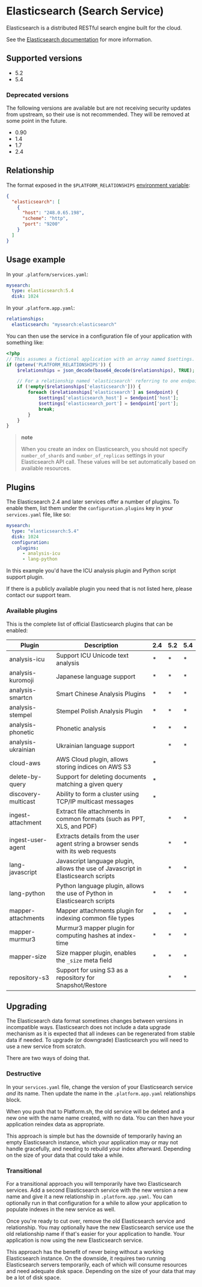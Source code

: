 # Elasticsearch (Search Service)

Elasticsearch is a distributed RESTful search engine built for the cloud.

See the [Elasticsearch documentation](https://www.elastic.co/guide/en/elasticsearch/reference/current/index.html) for more information.

## Supported versions

- 5.2
- 5.4

### Deprecated versions

The following versions are available but are not receiving security updates from upstream, so their use is not recommended. They will be removed at some point in the future.

- 0.90
- 1.4
- 1.7
- 2.4

## Relationship

The format exposed in the `$PLATFORM_RELATIONSHIPS` [environment variable](/development/variables.md#platformsh-provided-variables):

```json
{
  "elasticsearch": [
    {
      "host": "248.0.65.198",
      "scheme": "http",
      "port": "9200"
    }
  ]
}
```

## Usage example

In your `.platform/services.yaml`:

```yaml
mysearch:
  type: elasticsearch:5.4
  disk: 1024
```

In your `.platform.app.yaml`:

```yaml
relationships:
  elasticsearch: "mysearch:elasticsearch"
```

You can then use the service in a configuration file of your application with something like:

```php
<?php
// This assumes a fictional application with an array named $settings.
if (getenv('PLATFORM_RELATIONSHIPS')) {
	$relationships = json_decode(base64_decode($relationships), TRUE);

	// For a relationship named 'elasticsearch' referring to one endpoint.
	if (!empty($relationships['elasticsearch'])) {
		foreach ($relationships['elasticsearch'] as $endpoint) {
			$settings['elasticsearch_host'] = $endpoint['host'];
			$settings['elasticsearch_port'] = $endpoint['port'];
			break;
		}
	}
}
```

> **note**
>
> When you create an index on Elasticsearch, you should not specify `number_of_shards` and `number_of_replicas` settings in your Elasticsearch API call. These values will be set automatically based on available resources.

## Plugins

The Elasticsearch 2.4 and later services offer a number of plugins. To enable them, list them under the `configuration.plugins` key in your `services.yaml` file, like so:

```yaml
mysearch:
  type: "elasticsearch:5.4"
  disk: 1024
  configuration:
    plugins:
      - analysis-icu
      - lang-python
```

In this example you'd have the ICU analysis plugin and Python script support plugin.

If there is a publicly available plugin you need that is not listed here, please contact our support team.

### Available plugins

This is the complete list of official Elasticsearch plugins that can be enabled:

| Plugin              | Description                                                                       | 2.4  | 5.2  | 5.4  |
| ------------------- | --------------------------------------------------------------------------------- | ---- | ---- | ---- |
| analysis-icu        | Support ICU Unicode text analysis                                                 | \*   | \*   | \*   |
| analysis-kuromoji   | Japanese language support                                                         | \*   | \*   | \*   |
| analysis-smartcn    | Smart Chinese Analysis Plugins                                                    | \*   | \*   | \*   |
| analysis-stempel    | Stempel Polish Analysis Plugin                                                    | \*   | \*   | \*   |
| analysis-phonetic   | Phonetic analysis                                                                 | \*   | \*   | \*   |
| analysis-ukrainian  | Ukrainian language support                                                        |      | \*   | \*   |
| cloud-aws           | AWS Cloud plugin, allows storing indices on AWS S3                                | \*   |      |      |
| delete-by-query     | Support for deleting documents matching a given query                             | \*   |      |      |
| discovery-multicast | Ability to form a cluster using TCP/IP multicast messages                         | \*   |      |      |
| ingest-attachment   | Extract file attachments in common formats (such as PPT, XLS, and PDF)            |      | \*   | \*   |
| ingest-user-agent   | Extracts details from the user agent string a browser sends with its web requests |      | \*   | \*   |
| lang-javascript     | Javascript language plugin, allows the use of Javascript in Elasticsearch scripts |      | \*   | \*   |
| lang-python         | Python language plugin, allows the use of Python in Elasticsearch scripts         | \*   | \*   | \*   |
| mapper-attachments  | Mapper attachments plugin for indexing common file types                          | \*   | \*   | \*   |
| mapper-murmur3      | Murmur3 mapper plugin for computing hashes at index-time                          | \*   | \*   | \*   |
| mapper-size         | Size mapper plugin, enables the `_size` meta field                                | \*   | \*   | \*   |
| repository-s3       | Support for using S3 as a repository for Snapshot/Restore                         |      | \*   | \*   |

## Upgrading

The Elasticsearch data format sometimes changes between versions in incompatible ways. Elasticsearch does not include a data upgrade mechanism as it is expected that all indexes can be regenerated from stable data if needed. To upgrade (or downgrade) Elasticsearch you will need to use a new service from scratch.

There are two ways of doing that.

### Destructive

In your `services.yaml` file, change the version of your Elasticsearch service _and_ its name. Then update the name in the `.platform.app.yaml` relationships block.

When you push that to Platform.sh, the old service will be deleted and a new one with the name name created, with no data. You can then have your application reindex data as appropriate.

This approach is simple but has the downside of temporarily having an empty Elasticsearch instance, which your application may or may not handle gracefully, and needing to rebuild your index afterward. Depending on the size of your data that could take a while.

### Transitional

For a transitional approach you will temporarily have two Elasticsearch services. Add a second Elasticsearch service with the new version a new name and give it a new relationship in `.platform.app.yaml`. You can optionally run in that configuration for a while to allow your application to populate indexes in the new service as well.

Once you're ready to cut over, remove the old Elasticsearch service and relationship. You may optionally have the new Elasticsearch service use the old relationship name if that's easier for your application to handle. Your application is now using the new Elasticsearch service.

This approach has the benefit of never being without a working Elasticsearch instance. On the downside, it requires two running Elasticsearch servers temporarily, each of which will consume resources and need adequate disk space. Depending on the size of your data that may be a lot of disk space.
